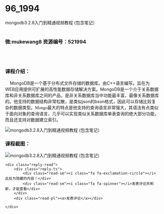 # 96_1994
mongodb3.2.8入门到精通视频教程 (包含笔记）
<br/></br>
<h3>微:mukewang8 资源编号：521994</h3>
<br/></br>
<h3>课程介绍：</h3>
<div class="para">&nbsp;&nbsp;&nbsp;&nbsp;<a title="查看与 MongoDB 相关的文章" target="_blank">MongoDB</a>是一个基于分布式文件存储的数据库。由C++语言编写。旨在为WEB应用提供可扩展的高性能数据存储解决方案。<a title="查看与 MongoDB 相关的文章" target="_blank">MongoDB</a>是一个介于关系数据库和非关系数据库之间的产品，是非关系数据库当中功能最丰富，最像关系数据库的。他支持的数据结构非常松散，是类似json的bson格式，因此可以存储比较复杂的数据类型。<span style="font-family: 微软雅黑;">Mongo最大的特点是他支持的查询语言非常强大，其语法有点类似于面向对象的查询语言，几乎可以实现类似关系数据库单表查询的绝大部分功能，而且还支持对数据建立索引。</span><span style="font-family: 微软雅黑;"><span style="font-size: small;"><strong><span style="color: #000000;"><br>
</span></strong></span></span></div>
<p><img src="https://www.ko996.com/wp-content/uploads/img/2018/04/2-20-300x178.png" alt="mongodb3.2.8入门到精通视频教程 (包含笔记）"></p>
<div class="info-desc">
<h3>课程截图：</h3>
<p><img src="https://www.ko996.com/wp-content/uploads/img/2018/04/3-22.png" alt="mongodb3.2.8入门到精通视频教程 (包含笔记）"></p>


	<div class="reply-read">
		<div class="reply-ts">
			<div class="read-sm"><i class="fa fa-exclamation-circle"></i>此处为隐藏的内容！</div>
			<div class="read-sm"><i class="fa fa-spinner"></i>发表评论并刷新，才能查看</div>
		</div>
		<div class="read-pl"><a>发表评论</a></div>
		
    </div>
</div>
